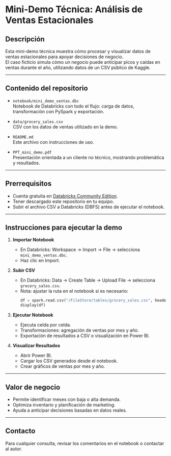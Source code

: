 # Mini-Demo Técnica: Análisis de Ventas Estacionales

## Descripción
Esta mini-demo técnica muestra cómo procesar y visualizar datos de ventas estacionales para apoyar decisiones de negocio.  
El caso ficticio simula cómo un negocio puede anticipar picos y caídas en ventas durante el año, utilizando datos de un CSV público de Kaggle.

---

## Contenido del repositorio

- `notebook/mini_demo_ventas.dbc`  
  Notebook de Databricks con todo el flujo: carga de datos, transformación con PySpark y exportación.

- `data/grocery_sales.csv`  
  CSV con los datos de ventas utilizado en la demo.

- `README.md`  
  Este archivo con instrucciones de uso.

- `PPT_mini_demo.pdf`  
  Presentación orientada a un cliente no técnico, mostrando problemática y resultados.

---

## Prerrequisitos

- Cuenta gratuita en [Databricks Community Edition](https://community.cloud.databricks.com/).  
- Tener descargado este repositorio en tu equipo.  
- Subir el archivo CSV a Databricks (DBFS) antes de ejecutar el notebook.

---

## Instrucciones para ejecutar la demo

1. **Importar Notebook**
   - En Databricks: Workspace → Import → File → selecciona `mini_demo_ventas.dbc`.
   - Haz clic en Import.

2. **Subir CSV**
   - En Databricks: Data → Create Table → Upload File → selecciona `grocery_sales.csv`.
   - Nota: ajustar la ruta en el notebook si es necesario:
     ```python
     df = spark.read.csv("/FileStore/tables/grocery_sales.csv", header=True, inferSchema=True)
     display(df)
     ```

3. **Ejecutar Notebook**
   - Ejecuta celda por celda.
   - Transformaciones: agregación de ventas por mes y año.
   - Exportación de resultados a CSV o visualización en Power BI.

4. **Visualizar Resultados**
   - Abrir Power BI.
   - Cargar los CSV generados desde el notebook.
   - Crear gráficos de ventas por mes y año.

---

## Valor de negocio
- Permite identificar meses con baja o alta demanda.  
- Optimiza inventario y planificación de marketing.  
- Ayuda a anticipar decisiones basadas en datos reales.

---

## Contacto
Para cualquier consulta, revisar los comentarios en el notebook o contactar al autor.
